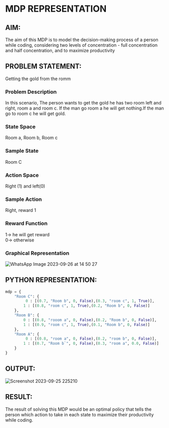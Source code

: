 # MDP REPRESENTATION
 
## AIM:
The aim of this MDP is to model the decision-making process of a person while coding, considering two levels of concentration - full concentration and half concentration, and to maximize productivity

## PROBLEM STATEMENT:
Getting the gold from the romm

### Problem Description
 In this scenario, The person wants to get the gold he has two room left and right, room a and room c. If the man go room a he will get nothing.If the man go to room c he will get gold.

### State Space
Room a, Room b, Room c

### Sample State
Room C

### Action Space
Right (1) and left(0)

### Sample Action
Right, reward 1

### Reward Function
1-> he will get reward
</br>
0-> otherwise

### Graphical Representation

![WhatsApp Image 2023-09-26 at 14 50 27](https://github.com/Saran408/mdp-representation/assets/75235427/8ae43d8e-1c77-4116-abf9-13c1c0e3a40d)


## PYTHON REPRESENTATION:
```python
mdp = {
    "Room C": {
         0 : [(0.7, "Room b", 0, False),(0.3, "room c", 1, True)],
        1 : [(0.8, "room c", 1, True),(0.2, "Room b", 0, False)]
    },
    "Room B": {
        0 : [(0.8, "rooom a", 0, False),(0.2, "Room b", 0, False)],
        1 : [(0.9, "room c", 1, True),(0.1, "Room b", 0, False)]
    },
    "Room A": {
         0 : [(0.8, "room a", 0, False),(0.2, "room b", 0, False)],
        1 : [(0.7, "Room b`", 0, False),(0.3, "room a", 0.0, False)]
    }
}

```

## OUTPUT:

![Screenshot 2023-09-25 225210](https://github.com/Dineshkumar200/mdp-representation/assets/75235789/56d19e40-d594-49f1-abf3-aff62ce1f743)

## RESULT:
The result of solving this MDP would be an optimal policy that tells the person which action to take in each state to maximize their productivity while coding.
